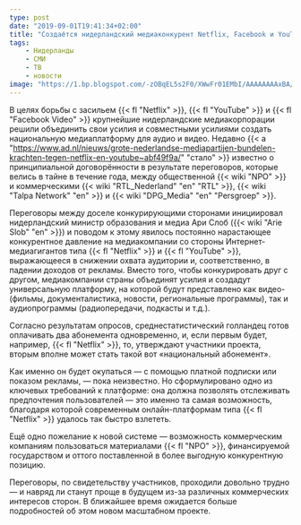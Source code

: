 ```yaml
---
type: post
date: "2019-09-01T19:41:34+02:00"
title: "Создаётся нидерландский медиаконкурент Netflix, Facebook и YouTube"
tags:
    - Нидерланды
    - СМИ
    - ТВ
    - новости
image: "https://1.bp.blogspot.com/-zOBqEL5s2F0/XWwFr01EMbI/AAAAAAAAxBA/riYZz7ClFQIsQvgWqqkpEZC0Ol1uwaNUgCKgBGAs/s1600/2019-09-01_npo-3.jpg"
---
```


В целях борьбы с засильем {{< fl "Netflix" >}}, {{< fl "YouTube" >}} и {{< fl "Facebook Video" >}} крупнейшие нидерландские медиакорпорации решили объединить свои усилия и совместными усилиями создать национальную медиаплатформу для аудио и видео. Недавно {{< a "https://www.ad.nl/nieuws/grote-nederlandse-mediapartijen-bundelen-krachten-tegen-netflix-en-youtube~abf49f9a/" "стало" >}} известно о принципиальной договорённости в результате переговоров, которые велись в тайне в течение года, между общественной {{< wiki "NPO" >}} и коммерческими {{< wiki "RTL_Nederland" "en" "RTL" >}}, {{< wiki "Talpa Network" "en" >}} и {{< wiki "DPG_Media" "en" "Persgroep" >}}.

<!--more-->

Переговоры между доселе конкурирующими сторонами инициировал нидерландский министр образования и медиа Ари Слоб ({{< wiki "Arie Slob" "en" >}}) и поводом к этому явилось постоянно нарастающее конкурентное давление на медиакомпании со стороны Интернет-медиагигантов типа {{< fl "Netflix" >}} и {{< fl "YouTube" >}}, выражающееся в снижении охвата аудитории и, соответственно, в падении доходов от рекламы. Вместо того, чтобы конкурировать друг с другом, медиакомпании страны объединят усилия и создадут универсальную платформу, на которой будут представлено как видео- (фильмы, документалистика, новости, региональные программы), так и аудиопрограммы (радиопередачи, подкасты и т.д.).

Согласно результатам опросов, среднестатистический голландец готов оплачивать два абонемента одновременно, и, если первым будет, например, {{< fl "Netflix" >}}, то, утверждают участники проекта, вторым вполне может стать такой вот «национальный абонемент».

Как именно он будет окупаться — с помощью платной подписки или показом рекламы, — пока неизвестно. Но сформулировано одно из ключевых требований к платформе: она должна позволять отслеживать предпочтения пользователей — это именно та самая возможность, благодаря которой современным онлайн-платформам типа {{< fl "Netflix" >}} удалось так быстро взлететь.

Ещё одно пожелание к новой системе — возможность коммерческим компаниям пользоваться материалами {{< fl "NPO" >}}, финансируемой государством и оттого поставленной в более выгодную конкурентную позицию.

Переговоры, по свидетельству участников, проходили довольно трудно — и навряд ли станут проще в будущем из-за различных коммерческих интересов сторон. В ближайшее время ожидается больше подробностей об этом новом масштабном проекте.